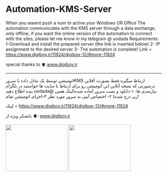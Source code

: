# Automation-KMS-Server
When you wawnt push a num to active your Windows OR Office
The automation communicates with the KMS server through a data exchange, only offline, if you want the online version of this automation to connect with the sites, please let me know in my telegram @ uodada
Requirements:
1-Download and install the prepared server (the link is inserted below)
2- IP assignment to the desired server
3- The automation is complete!
Link = https://www.digiboy.ir/11924/digibox-12/#more-11924

special thanks to 🫀:www.digiboy.ir
_______________________________________________________________________________________________________________________________________________________________________________________________________________________
اتومیشن توسط یک تبادل داده با سرورKMS ارتباط میگیره فقط بصورت آفلاین درصورتی که نسخه آنلاین این اتومیشن رو برای ارتباط با سایت ها خواستید در تلگرام بنده اطلاع دهید uodada@
نیازمندی ها:
۱-دانلود و نصب سرور آماده شده(لینک همین زیر درج شده)
۲- اختصاص  آیپی به سرور مورد نظر 
۳-اجرای اتومیشن تمام! 

لینک = https://www.digiboy.ir/11924/digibox-12/#more-11924

باتشکر ویژه از 🫀: www.digiboy.ir

<a href="https://www.coffeebede.com/8damird2"><img class="img-fluid" src="https://coffeebede.ir/DashboardTemplateV2/app-assets/images/banner/default-yellow.svg" width="200" height="150"/></a>
<a href="https://hamibash.com/8damird2"><img class="sponser" src="https://bayanbox.ir/view/3251453818529911915/Sponsor.png" width="200" height="150" position = "right" /></a>
